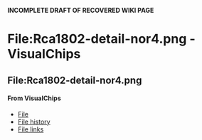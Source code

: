 **INCOMPLETE DRAFT OF RECOVERED WIKI PAGE**

# File:Rca1802-detail-nor4.png - VisualChips

## File:Rca1802-detail-nor4.png

#### From VisualChips

- [File](#file)
- [File history](#filehistory)
- [File links](#filelinks)

